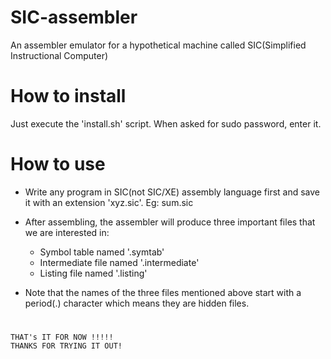 # SIC-assembler
An assembler emulator for a hypothetical machine called SIC(Simplified Instructional Computer)

# How to install
Just execute the 'install.sh' script. When asked for sudo password, enter it.

# How to use
- Write any program in SIC(not SIC/XE) assembly language first and save it with an extension 'xyz.sic'. Eg: sum.sic
- After assembling, the assembler will produce three important files that we are interested in:
  - Symbol table named '.symtab'
  - Intermediate file named '.intermediate'
  - Listing file named '.listing'
  
- Note that the names of the three files mentioned above start with a period(.) character which means they are hidden files.
#
	THAT's IT FOR NOW !!!!!
	THANKS FOR TRYING IT OUT!
